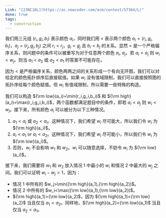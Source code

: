 ```yaml
---
Link: "[23NC10L](https://ac.nowcoder.com/acm/contest/57364/L)"
done: true
tags:
  - construction
---
```


我们用三元组 $(r_i,g_i,b_i)$ 表示颜色 $a_i$，同时我们用 $<$ 表示两个颜色 $a_i=(r_i,g_i,b_i)$，$a_j=(r_j,g_j,b_j)$ 之间 $r_i<r_j$，$g_i<g_j$ 且 $b_i<b_j$ 的关系。显然 $<$ 是一个严格偏序关系，则问题中的条件可以被重写为对于任意两个颜色 $a_i$, $a_j$，若 $a_i<a_j$ 则 $w_i<w_j$。则当 $a_1$ < $a_2$ 或 $a_2$ < $a_1$ 时答案不可能存在。

因为 $<$ 是严格偏序关系，颜色两两之间的关系形成一个有向无环图，我们可以对给定的颜色拓扑排序后直接赋值。如果 $w_i$ 没有值域限制，我们可以直接按照图的拓扑序给每个颜色赋值。但 $w_i$ 有值域限制，所以需要一些特殊的构造。

我们可以构造 ${\rm low}(a_i)=\min(r_i,g_i,b_i)$ 和 ${\rm high}(a_i)=\max(r_i,g_i,b_i)$，两个函数都满足题目中的条件，即若 $a_i<a_j$ 则 $w_i<w_j$。接下来，所有颜色 $a_i$ 可以被分为以下三种情况。
1. $a_1<a_i$ 或 $a_2<a_i$。这种情况下，我们希望 $w_i$ 尽可能大，所以我们令 $w_i$ 为 ${\rm high}(a_i)$。
2. $a_i<a_1$ or $a_i<a_2$。这种情况下，我们希望 $w_i$ 尽可能小，所以我们令 $w_i$ 为 ${\rm low}(a_i)$。
3. 否则，$w_i$ 不会影响 $w_1$ 和 $w_2$。$w_i$ 可以随意选择，不妨令 $w_i$ 为 ${\rm low}(a_i)$。

接下来，我们需要将 $w_1$ 和 $w_2$ 放入情况 1 中最小的 $w_i$ 和情况 2 中最大的 $w_j$ 之间。我们可以证明 $w_i-w_j>1$，因为：
- 情况 1 中所有的 $w_j>\min({\rm high}(a_1),{\rm high}(a_2))$。
- 情况 2 中所有的 $w_i<\max({\rm low}(a_1),{\rm low}(a_2))$。
- ${\rm high}(a_1)>{\rm low}(a_2)$，因为 ${\rm high}(a_1)<{\rm low}(a_2)$ 当且仅当 $a_1<a_2$。同样地，${\rm high}(a_2)<{\rm low}(a_1)$ 当且仅当 $a_2<a_1$。